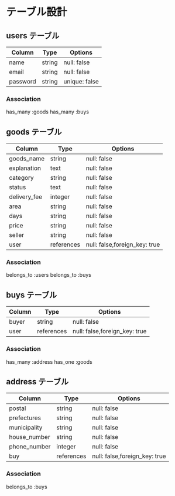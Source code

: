 # テーブル設計
## users テーブル

|Column    |Type    |Options        |
|----------|--------|---------------|
| name     | string | null: false   |
| email    | string | null: false   |
| password | string | unique: false |
### Association

has_many :goods
has_many :buys

## goods テーブル

|Column         |Type         |Options                        |
|---------------|-------------|-------------------------------|
| goods_name    | string      | null: false                   |
| explanation   | text        | null: false                   |
| category      | string      | null: false                   |
| status        | text        | null: false                   |
| delivery_fee  | integer     | null: false                   |
| area          | string      | null: false                   |
| days          | string      | null: false                   |
| price         | string      | null: false                   |
| seller        | string      | null: false                   |
| user          | references  | null: false,foreign_key: true |
### Association

belongs_to :users
belongs_to :buys

## buys テーブル

|Column         |Type         |Options                        |
|---------------|-------------|-------------------------------|
| buyer         | string      | null: false                   |
| user          | references  | null: false,foreign_key: true |
### Association

has_many :address
has_one  :goods

## address テーブル

|Column         |Type         |Options                       |
|---------------|-------------|------------------------------|
| postal        | string      | null: false                  |
| prefectures   | string      | null: false                  |
| municipality  | string      | null: false                  |
| house_number  | string      | null: false                  |
| phone_number  | integer     | null: false                  |
| buy           | references  | null: false,foreign_key: true|
### Association

belongs_to :buys